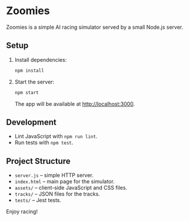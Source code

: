 # Zoomies

Zoomies is a simple AI racing simulator served by a small Node.js server.

## Setup

1. Install dependencies:
   ```bash
   npm install
   ```
2. Start the server:
   ```bash
   npm start
   ```
   The app will be available at [http://localhost:3000](http://localhost:3000).

## Development

- Lint JavaScript with `npm run lint`.
- Run tests with `npm test`.

## Project Structure

- `server.js` – simple HTTP server.
- `index.html` – main page for the simulator.
- `assets/` – client-side JavaScript and CSS files.
- `tracks/` – JSON files for the tracks.
- `tests/` – Jest tests.

Enjoy racing!
